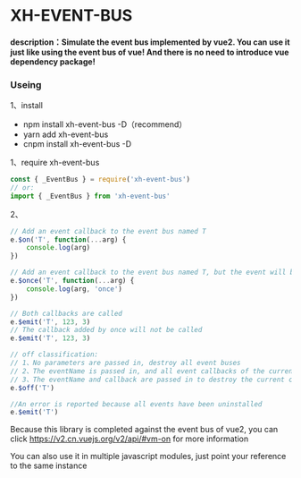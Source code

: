 # XH-EVENT-BUS

#### description：Simulate the event bus implemented by vue2. You can use it just like using the event bus of vue! And there is no need to introduce vue dependency package!

### Useing

1、install

- npm install xh-event-bus -D（recommend）
- yarn add xh-event-bus
- cnpm install xh-event-bus -D

1、require xh-event-bus

```javascript
const { _EventBus } = require('xh-event-bus')
// or:
import { _EventBus } from 'xh-event-bus'
```

2、

```javascript
// Add an event callback to the event bus named T
e.$on('T', function(...arg) {
    console.log(arg)
}) 

// Add an event callback to the event bus named T, but the event will be destroyed after it is triggered once
e.$once('T', function(...arg) {
    console.log(arg, 'once')
})

// Both callbacks are called
e.$emit('T', 123, 3)
// The callback added by once will not be called
e.$emit('T', 123, 3)

// off classification:
// 1、No parameters are passed in, destroy all event buses
// 2、The eventName is passed in, and all event callbacks of the current event are destroyed
// 3、The eventName and callback are passed in to destroy the current callback of the current event
e.$off('T')

//An error is reported because all events have been uninstalled
e.$emit('T')
```

Because this library is completed against the event bus of vue2, you can click https://v2.cn.vuejs.org/v2/api/#vm-on for more information

You can also use it in multiple javascript modules, just point your reference to the same instance